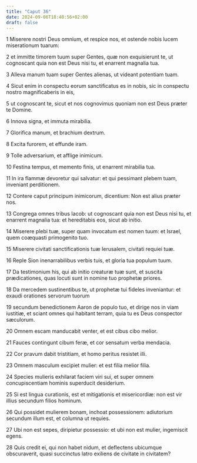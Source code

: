 ```yaml
---
title: "Caput 36"
date: 2024-09-06T18:40:56+02:00
draft: false
---
```




1 Miserere nostri Deus omnium, et respice nos, et ostende nobis lucem miserationum tuarum:

2 et immitte timorem tuum super Gentes, quæ non exquisierunt te, ut cognoscant quia non est Deus nisi tu, et enarrent magnalia tua.

3 Alleva manum tuam super Gentes alienas, ut videant potentiam tuam.

4 Sicut enim in conspectu eorum sanctificatus es in nobis, sic in conspectu nostro magnificaberis in eis,

5 ut cognoscant te, sicut et nos cognovimus quoniam non est Deus præter te Domine.

6 Innova signa, et immuta mirabilia.

7 Glorifica manum, et brachium dextrum.

8 Excita furorem, et effunde iram.

9 Tolle adversarium, et afflige inimicum.

10 Festina tempus, et memento finis, ut enarrent mirabilia tua.

11 In ira flammæ devoretur qui salvatur: et qui pessimant plebem tuam, inveniant perditionem.

12 Contere caput principum inimicorum, dicentium: Non est alius præter nos.

13 Congrega omnes tribus Iacob: ut cognoscant quia non est Deus nisi tu, et enarrent magnalia tua: et hereditabis eos, sicut ab initio.

14 Miserere plebi tuæ, super quam invocatum est nomen tuum: et Israel, quem coæquasti primogenito tuo.

15 Miserere civitati sanctificationis tuæ Ierusalem, civitati requiei tuæ.

16 Reple Sion inenarrabilibus verbis tuis, et gloria tua populum tuum.

17 Da testimonium his, qui ab initio creaturæ tuæ sunt, et suscita prædicationes, quas locuti sunt in nomine tuo prophetæ priores.

18 Da mercedem sustinentibus te, ut prophetæ tui fideles inveniantur: et exaudi orationes servorum tuorum

19 secundum benedictionem Aaron de populo tuo, et dirige nos in viam iustitiæ, et sciant omnes qui habitant terram, quia tu es Deus conspector sæculorum.

20 Omnem escam manducabit venter, et est cibus cibo melior.

21 Fauces contingunt cibum feræ, et cor sensatum verba mendacia.

22 Cor pravum dabit tristitiam, et homo peritus resistet illi.

23 Omnem masculum excipiet mulier: et est filia melior filia.

24 Species mulieris exhilarat faciem viri sui, et super omnem concupiscentiam hominis superducit desiderium.

25 Si est lingua curationis, est et mitigationis et misericordiæ: non est vir illius secundum filios hominum.

26 Qui possidet mulierem bonam, inchoat possessionem: adiutorium secundum illum est, et columna ut requies.

27 Ubi non est sepes, diripietur possessio: et ubi non est mulier, ingemiscit egens.

28 Quis credit ei, qui non habet nidum, et deflectens ubicumque obscuraverit, quasi succinctus latro exiliens de civitate in civitatem?

